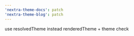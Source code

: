 ```yaml
---
'nextra-theme-docs': patch
'nextra-theme-blog': patch
---
```


use resolvedTheme instead renderedTheme + theme check
